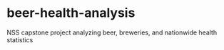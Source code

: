 # beer-health-analysis
NSS capstone project analyzing beer, breweries, and nationwide health statistics
